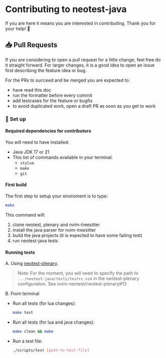 
# Contributing to neotest-java

If you are here it means you are interested in contributing. Thank you for your help! :confetti_ball:

## :inbox_tray: Pull Requests
If you are considering to open a pull request for a little change, feel free do it straight forward. 
For larger changes, it is a good idea to open an issue first describing the feature idea or bug.

For the PRs to succeed and be merged you are expected to:
* have read this doc
* run the formatter before every commit
* add testcases for the feature or bugfix
* to avoid duplicated work, open a draft PR as soon as you get to work

### :electric_plug: Set up

#### Required dependencies for contributors
You will need to have installed:
* Java JDK 17 or 21
* This list of commands available in your terminal:
  * `stylua`
  * `make`
  * `git`

#### First build
The first step to setup your enviroment is to type:
```bash
make
```
This command will:
 1. clone neotest, plenary and nvim-treesitter
 2. install the java parser for nvim-treesitter
 3. build the java projects (it is expected to have some failing test)
 4. run neotest-java tests

#### Running tests

A. Using [neotest-plenary](https://github.com/nvim-neotest/neotest-plenary).


> Note: For the moment, you will need to specify the path to `.../neotest-java/tests/testrc.vim`
in the neotest-plenary configuration. See nvim-neotest/neotest-plenary#13

B. From terminal

* Run all tests (for lua changes):
  ```bash
  make test
  ```
* Run all tests (for lua and java changes): 
  ```bash
  make clean && make
  ```
* Run a test file:
  ```bash
  ./scripts/test [path-to-test-file]
  ```
